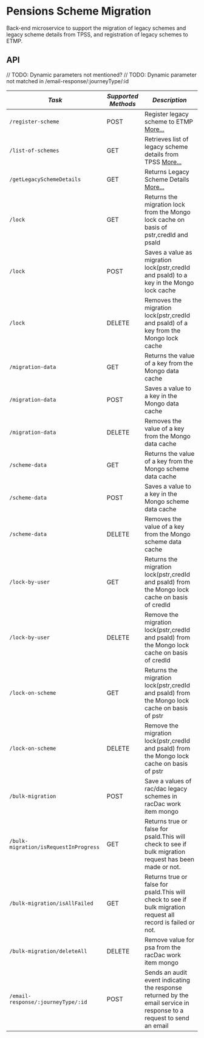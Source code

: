 
# Pensions Scheme  Migration

Back-end microservice to support the migration of legacy schemes and legacy scheme details from TPSS, and registration of legacy schemes to ETMP.

API
---

// TODO: Dynamic parameters not mentioned?
// TODO: Dynamic parameter not matched in /email-response/:journeyType/:id

| *Task* | *Supported Methods* | *Description* |
|--------|----|----|
| ```/register-scheme                                     ```  | POST   | Register legacy scheme to ETMP [More...](docs/register-scheme.md) |
| ```/list-of-schemes                                     ```  | GET    | Retrieves list of legacy scheme details from TPSS [More...](docs/list-of-schemes.md) |
| ```/getLegacySchemeDetails                              ```  | GET    | Returns Legacy Scheme Details [More...](docs/scheme.md) |
| ```/lock                                                ```  | GET    | Returns the migration lock from the Mongo lock cache on basis of pstr,credId and psaId
| ```/lock                                                ```  | POST   | Saves a value as migration lock(pstr,credId and psaId) to a key in the Mongo lock cache
| ```/lock                                                ```  | DELETE | Removes the migration lock(pstr,credId and psaId) of a key from the Mongo lock cache
| ```/migration-data                                      ```  | GET    | Returns the value of a key from the Mongo data cache
| ```/migration-data                                      ```  | POST   | Saves a value to a key in the Mongo data cache
| ```/migration-data                                      ```  | DELETE | Removes the value of a key from the Mongo data cache
| ```/scheme-data                                         ```  | GET    | Returns the value of a key from the Mongo scheme data cache
| ```/scheme-data                                         ```  | POST   | Saves a value to a key in the Mongo scheme data cache
| ```/scheme-data                                         ```  | DELETE | Removes the value of a key from the Mongo scheme data cache
| ```/lock-by-user                                        ```  | GET    | Returns the migration lock(pstr,credId and psaId) from the Mongo lock cache on basis of credId
| ```/lock-by-user                                        ```  | DELETE | Remove the migration lock(pstr,credId and psaId) from the Mongo lock cache on basis of credId
| ```/lock-on-scheme                                      ```  | GET    | Returns the migration lock(pstr,credId and psaId) from the Mongo lock cache on basis of pstr
| ```/lock-on-scheme                                      ```  | DELETE | Remove the migration lock(pstr,credId and psaId) from the Mongo lock cache on basis of pstr
| ```/bulk-migration                                      ```  | POST   | Save a values of rac/dac legacy schemes in racDac work item mongo
| ```/bulk-migration/isRequestInProgress                  ```  | GET    | Returns true or false for psaId.This will check to see if bulk migration request has been made or not.
| ```/bulk-migration/isAllFailed                          ```  | GET    | Returns true or false for psaId.This will check to see if bulk migration request all record is failed or not.
| ```/bulk-migration/deleteAll                            ```  | DELETE | Remove value for psa from the  racDac work item mongo
| ```/email-response/:journeyType/:id                     ```  | POST   | Sends an audit event indicating the response returned by the email service in response to a request to send an email
